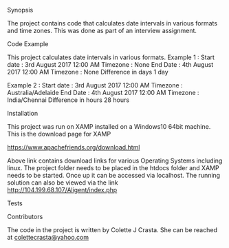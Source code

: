 Synopsis

The project contains code that calculates date intervals in various formats and time zones. This was done as part of an interview assignment.

Code Example

This project calculates date intervals in various formats. 
Example 1 : Start date : 3rd August 2017 12:00 AM Timezone : None
            End Date : 4th August 2017 12:00 AM   Timezone : None 
            Difference in days 1 day

Example 2 : Start date : 3rd August 2017 12:00 AM           Timezone : Australia/Adelaide
            End Date : 4th August 2017 12:00 AM   Timezone : India/Chennai
            Difference in hours 28 hours


Installation

This project was run on XAMP installed on a Windows10 64bit machine. This is the download page for XAMP 

https://www.apachefriends.org/download.html

Above link contains download links for various Operating Systems including linux. The project folder needs to be placed in the htdocs folder 
and XAMP needs to be started. Once up it can be accessed via localhost. The running solution can also be viewed via the link http://104.199.68.107/Aligent/index.php

Tests

<In Progress>

Contributors

The code in the project is written by Colette J Crasta. She can be reached at colettecrasta@yahoo.com

